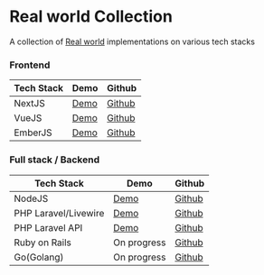 # Real world Collection
A collection of [Real world](https://github.com/gothinkster/realworld) implementations on various tech stacks

### Frontend
Tech Stack | Demo | Github
-----------|------|-------
NextJS | [Demo](http://realworld-nextjs-tau.vercel.app) | [Github](https://github.com/sawirricardo/realworld-nextjs)
VueJS | [Demo](http://realworld-vue.sawirstudio.com) | [Github](https://github.com/sawirricardo/realworld-vue)
EmberJS | [Demo](https://realworld-emberjs.sawirstudio.com) | [Github](https://github.com/sawirricardo/realworld-emberjs)

### Full stack / Backend
Tech Stack | Demo | Github
-----------|------|-------
NodeJS | [Demo](https://realworld-nodejs.herokuapp.com) | [Github](https://github.com/sawirricardo/realworld-nodejs)
PHP Laravel/Livewire | [Demo](http://realworld.sawirstudio.com) | [Github](https://github.com/sawirricardo/realworld-tall-app)
PHP Laravel API | [Demo](https://realworld-laravel-api.sawirstudio.com/api) | [Github](https://github.com/sawirricardo/realworld-laravel-api)
Ruby on Rails | On progress | [Github](https://github.com/sawirricardo/realworld-ruby-on-rails)
Go(Golang) | On progress | [Github](https://github.com/sawirricardo/realworld-go)

